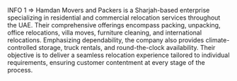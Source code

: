 INFO 1 =>
Hamdan Movers and Packers is a Sharjah-based enterprise specializing in residential and commercial relocation services throughout the UAE. Their comprehensive offerings encompass packing, unpacking, office relocations, villa moves, furniture cleaning, and international relocations. Emphasizing dependability, the company also provides climate-controlled storage, truck rentals, and round-the-clock availability. Their objective is to deliver a seamless relocation experience tailored to individual requirements, ensuring customer contentment at every stage of the process.
